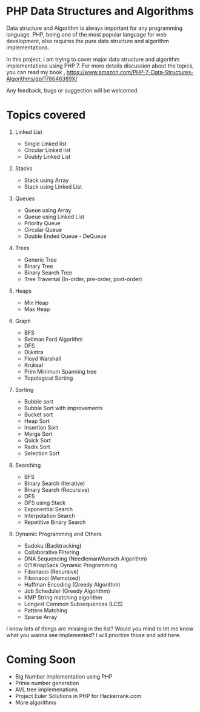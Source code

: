 # PHP Data Structures and Algorithms

Data structure and Algorithm is always important for any programming language. PHP, being one of the most popular language for web development, also requires the pure data structure and algorithm implementations. 

In this project, i am trying to cover major data structure and algorithm implementations using PHP 7. For more details discussion about the topics, you can read my book , https://www.amazon.com/PHP-7-Data-Structures-Algorithms/dp/178646389X/

Any feedback, bugs or suggestion will be welcomed. 

# Topics covered #

1. Linked List
   - Single Linked list
   - Circular Linked list
   - Doubly Linked List
   
2. Stacks
   - Stack using Array
   - Stack using Linked List

3. Queues
   - Queue using Array
   - Queue using Linked List
   - Priority Queue
   - Circular Queue
   - Double Ended Queue - DeQueue 
   
4. Trees
   - Generic Tree
   - Binary Tree
   - Binary Search Tree
   - Tree Traversal (In-order, pre-order, post-order)


5. Heaps
    - Min Heap
    - Max Heap
 
5. Graph
    - BFS
    - Bellman Ford Algorithm
    - DFS
    - Dijkstra
    - Floyd Warshall
    - Kruksal
    - Prim Minimum Spanning tree
    - Topological Sorting
 
6. Sorting
    - Bubble sort
    - Bubble Sort with improvements
    - Bucket sort
    - Heap Sort
    - Insertion Sort
    - Merge Sort
    - Quick Sort
    - Radix Sort
    - Selection Sort
 
7. Searching
    - BFS
    - Binary Search (Iterative)
    - Binary Search (Recursive)
    - DFS
    - DFS using Stack
    - Exponential Search
    - Interpolation Search
    - Repetitive Binary Search
 
8. Dynamic Programming and Others
    - Sudoku (Backtracking)
    - Collaborative Filtering
    - DNA Sequencing (NeedlemanWunsch Algorithm)
    - 0/1 KnapSack Dynamic Programming
    - Fibonacci (Recursive)
    - Fibonacci (Memoized)
    - Huffman Encoding (Greedy Algorithm)
    - Job Scheduler (Greedy Algorithm)
    - KMP String matching algorithm
    - Longest Common Subsequences (LCS)
    - Pattern Matching
    - Sparse Array 


I know lots of things are missing in the list? Would you mind to let me know what you wanna see implemented? I will priortize those and add here. 


# Coming Soon #

- Big Number implementation using PHP 
- Prime number generation 
- AVL tree implemenations 
- Project Euler Solutions in PHP for Hackerrank.com 
- More algorithms 